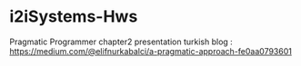 # i2iSystems-Hws

Pragmatic Programmer chapter2 presentation turkish blog : https://medium.com/@elifnurkabalci/a-pragmatic-approach-fe0aa0793601
